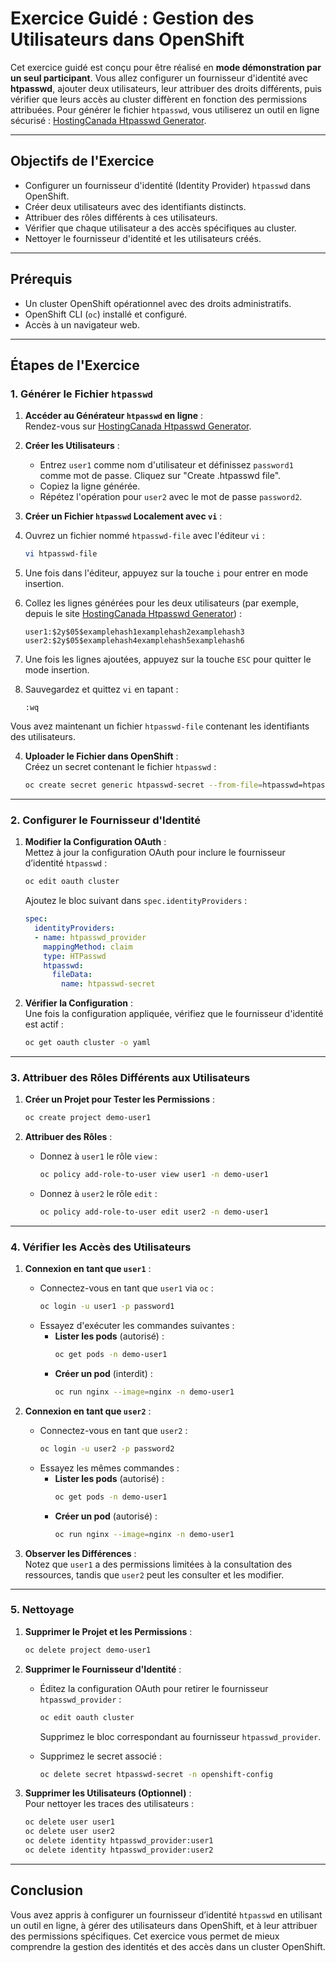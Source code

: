 # Exercice Guidé : Gestion des Utilisateurs dans OpenShift

Cet exercice guidé est conçu pour être réalisé en **mode démonstration par un seul participant**. Vous allez configurer un fournisseur d'identité avec **htpasswd**, ajouter deux utilisateurs, leur attribuer des droits différents, puis vérifier que leurs accès au cluster diffèrent en fonction des permissions attribuées. Pour générer le fichier `htpasswd`, vous utiliserez un outil en ligne sécurisé : [HostingCanada Htpasswd Generator](https://hostingcanada.org/htpasswd-generator/).

---

## Objectifs de l'Exercice

- Configurer un fournisseur d'identité (Identity Provider) `htpasswd` dans OpenShift.
- Créer deux utilisateurs avec des identifiants distincts.
- Attribuer des rôles différents à ces utilisateurs.
- Vérifier que chaque utilisateur a des accès spécifiques au cluster.
- Nettoyer le fournisseur d'identité et les utilisateurs créés.

---

## Prérequis

- Un cluster OpenShift opérationnel avec des droits administratifs.
- OpenShift CLI (`oc`) installé et configuré.
- Accès à un navigateur web.

---

## Étapes de l'Exercice

### 1. Générer le Fichier `htpasswd`

1. **Accéder au Générateur `htpasswd` en ligne** :  
   Rendez-vous sur [HostingCanada Htpasswd Generator](https://hostingcanada.org/htpasswd-generator/).

2. **Créer les Utilisateurs** :  
   - Entrez `user1` comme nom d'utilisateur et définissez `password1` comme mot de passe. Cliquez sur "Create .htpasswd file". 
   - Copiez la ligne générée.  
   - Répétez l'opération pour `user2` avec le mot de passe `password2`.

3. **Créer un Fichier `htpasswd` Localement avec `vi`** :  

1. Ouvrez un fichier nommé `htpasswd-file` avec l'éditeur `vi` :  
   ```bash
   vi htpasswd-file
   ```

2. Une fois dans l'éditeur, appuyez sur la touche `i` pour entrer en mode insertion.

3. Collez les lignes générées pour les deux utilisateurs (par exemple, depuis le site [HostingCanada Htpasswd Generator](https://hostingcanada.org/htpasswd-generator/)) :  
   ```
   user1:$2y$05$examplehash1examplehash2examplehash3
   user2:$2y$05$examplehash4examplehash5examplehash6
   ```

4. Une fois les lignes ajoutées, appuyez sur la touche `ESC` pour quitter le mode insertion.

5. Sauvegardez et quittez `vi` en tapant :  
   ```
   :wq
   ```  

Vous avez maintenant un fichier `htpasswd-file` contenant les identifiants des utilisateurs.

4. **Uploader le Fichier dans OpenShift** :  
   Créez un secret contenant le fichier `htpasswd` :
   ```bash
   oc create secret generic htpasswd-secret --from-file=htpasswd=htpasswd-file -n openshift-config
   ```

---

### 2. Configurer le Fournisseur d'Identité

1. **Modifier la Configuration OAuth** :  
   Mettez à jour la configuration OAuth pour inclure le fournisseur d’identité `htpasswd` :
   ```bash
   oc edit oauth cluster
   ```
   Ajoutez le bloc suivant dans `spec.identityProviders` :
   ```yaml
   spec:
     identityProviders:
     - name: htpasswd_provider
       mappingMethod: claim
       type: HTPasswd
       htpasswd:
         fileData:
           name: htpasswd-secret
   ```

2. **Vérifier la Configuration** :  
   Une fois la configuration appliquée, vérifiez que le fournisseur d'identité est actif :
   ```bash
   oc get oauth cluster -o yaml
   ```

---

### 3. Attribuer des Rôles Différents aux Utilisateurs

1. **Créer un Projet pour Tester les Permissions** :  
   ```bash
   oc create project demo-user1
   ```

2. **Attribuer des Rôles** :  
   - Donnez à `user1` le rôle `view` :
     ```bash
     oc policy add-role-to-user view user1 -n demo-user1
     ```
   - Donnez à `user2` le rôle `edit` :
     ```bash
     oc policy add-role-to-user edit user2 -n demo-user1
     ```

---

### 4. Vérifier les Accès des Utilisateurs

1. **Connexion en tant que `user1`** :  
   - Connectez-vous en tant que `user1` via `oc` :
     ```bash
     oc login -u user1 -p password1
     ```
   - Essayez d'exécuter les commandes suivantes :
     - **Lister les pods** (autorisé) :
       ```bash
       oc get pods -n demo-user1
       ```
     - **Créer un pod** (interdit) :
       ```bash
       oc run nginx --image=nginx -n demo-user1
       ```

2. **Connexion en tant que `user2`** :  
   - Connectez-vous en tant que `user2` :
     ```bash
     oc login -u user2 -p password2
     ```
   - Essayez les mêmes commandes :
     - **Lister les pods** (autorisé) :
       ```bash
       oc get pods -n demo-user1
       ```
     - **Créer un pod** (autorisé) :
       ```bash
       oc run nginx --image=nginx -n demo-user1
       ```

3. **Observer les Différences** :  
   Notez que `user1` a des permissions limitées à la consultation des ressources, tandis que `user2` peut les consulter et les modifier.

---

### 5. Nettoyage

1. **Supprimer le Projet et les Permissions** :  
   ```bash
   oc delete project demo-user1
   ```

2. **Supprimer le Fournisseur d'Identité** :  
   - Éditez la configuration OAuth pour retirer le fournisseur `htpasswd_provider` :
     ```bash
     oc edit oauth cluster
     ```
     Supprimez le bloc correspondant au fournisseur `htpasswd_provider`.

   - Supprimez le secret associé :
     ```bash
     oc delete secret htpasswd-secret -n openshift-config
     ```

3. **Supprimer les Utilisateurs (Optionnel)** :  
   Pour nettoyer les traces des utilisateurs :
   ```bash
   oc delete user user1
   oc delete user user2
   oc delete identity htpasswd_provider:user1
   oc delete identity htpasswd_provider:user2
   ```

---

## Conclusion

Vous avez appris à configurer un fournisseur d’identité `htpasswd` en utilisant un outil en ligne, à gérer des utilisateurs dans OpenShift, et à leur attribuer des permissions spécifiques. Cet exercice vous permet de mieux comprendre la gestion des identités et des accès dans un cluster OpenShift.